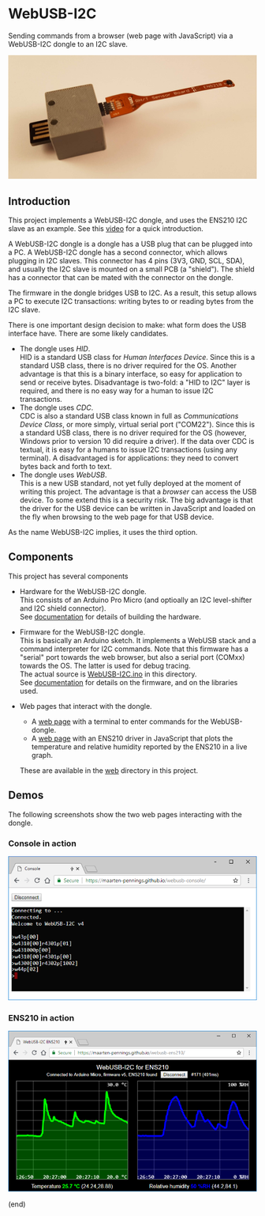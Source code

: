 # WebUSB-I2C
Sending commands from a browser (web page with JavaScript) via a WebUSB-I2C dongle to an I2C slave.

![system](doc/WebUSB-I2C-3.jpg)

## Introduction
This project implements a WebUSB-I2C dongle, and uses the ENS210 I2C slave as an example.
See this [video](https://www.youtube.com/watch?v=gzO9xCe6INM) for a quick introduction.

A WebUSB-I2C dongle is a dongle has a USB plug that can be plugged into a PC.
A WebUSB-I2C dongle has a second connector, which allows plugging in I2C slaves.
This connector has 4 pins (3V3, GND, SCL, SDA), and usually the I2C slave is mounted on a small PCB (a "shield").
The shield has a connector that can be mated with the connector on the dongle.

The firmware in the dongle bridges USB to I2C.
As a result, this setup allows a PC to execute I2C transactions: writing bytes to or reading bytes from the I2C slave.

There is one important design decision to make: what form does the USB interface have. There are some likely candidates.
 * The dongle uses _HID_.  
   HID is a standard USB class for _Human Interfaces Device_. 
   Since this is a standard USB class, there is no driver required for the OS.
   Another advantage is that this is a binary interface, so easy for application to send or receive bytes.
   Disadvantage is two-fold: a "HID to I2C" layer is required, and there is no easy way for a human to issue I2C transactions.
 * The dongle uses _CDC_.  
   CDC is also a standard USB class known in full as _Communications Device Class_, 
   or more simply, virtual serial port ("COM22"). Since this is a standard USB class, there is no driver required 
   for the OS (however, Windows prior to version 10 did require a driver).
   If the data over CDC is textual, it is easy for a humans to issue I2C transactions (using any terminal).
   A disadvantaged is for applications: they need to convert bytes back and forth to text.
 * The dongle uses _WebUSB_.  
   This is a new USB standard, not yet fully deployed at the moment of writing this project.
   The advantage is that a _browser_ can access the USB device. To some extend this is a security risk.
   The big advantage is that the driver for the USB device can be written in JavaScript and loaded on the fly when browsing to
   the web page for that USB device.

As the name WebUSB-I2C implies, it uses the third option.


## Components
This project has several components
 * Hardware for the WebUSB-I2C dongle.  
   This consists of an Arduino Pro Micro (and optioally an I2C level-shifter and I2C shield connector).  
   See [documentation](doc) for details of building the hardware.
 * Firmware for the WebUSB-I2C dongle.  
   This is basically an Arduino sketch. It implements a WebUSB stack
   and a command interpreter for I2C commands. Note that this firmware has a "serial" port towards the 
   web browser, but also a serial port (COMxx) towards the OS. The latter is used for debug tracing.  
   The actual source is [WebUSB-I2C.ino](WebUSB-I2C.ino) in this directory.  
   See [documentation](doc) for details on the firmware, and on the libraries used.
 * Web pages that interact with the dongle.  
    * A [web page](https://maarten-pennings.github.io/webusb-console) with a terminal to enter commands for the WebUSB-dongle.
    * A [web page](https://maarten-pennings.github.io/webusb-ens210) with an ENS210 driver in JavaScript that plots the temperature 
      and relative humidity reported by the ENS210 in a live graph. 
    
   These are available in the [web](web) directory in this project.


## Demos
The following screenshots show the two web pages interacting with the dongle.

### Console in action
![console](doc/console.png)

### ENS210 in action
![ens210](doc/ens210.png)

(end)
